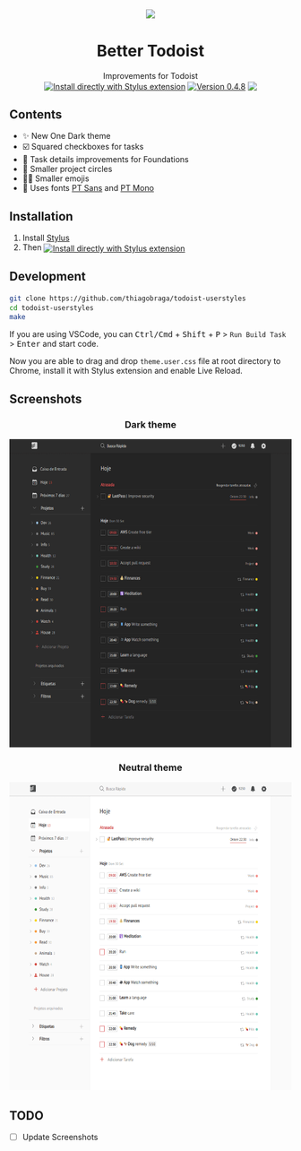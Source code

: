 <h1 align="center">
  <img src="https://i2.wp.com/cyberpunklibrarian.com/wp-content/uploads/2018/09/todoist-logo.png?ssl=1" height="128" /><br>
  <br>
  Better Todoist
</h1>

<p align="center">
  Improvements for Todoist<br>
  <a href="https://raw.githubusercontent.com/thiagobraga/todoist-userstyles/master/theme.user.css"><img src="https://img.shields.io/badge/Install%20directly%20with-Stylus-lightgrey.svg?longCache=true&logo=todoist&logoColor=f1f1f1" align="center" alt="Install directly with Stylus extension" /></a>
  <a href="https://raw.githubusercontent.com/thiagobraga/todoist-userstyles/master/theme.user.css"><img src="https://img.shields.io/badge/version-0.4.8-E03A2C.svg" align="center" alt="Version 0.4.8"></a>
  <a href="https://www.paypal.com/cgi-bin/webscr?cmd=_donations&business=thibraga06%40gmail.com&item_name=Contribuir+para+o+desenvolvimento+de+projetos+open+source&currency_code=BRL&source=url" target="_blank" rel="nofollow noopener"><img src="https://img.shields.io/badge/donate-PayPal-0a4ea1.svg" align="center"></a>
</p>

## Contents

- ✨ New One Dark theme  
- ☑️ Squared checkboxes for tasks  
- 💅 Task details improvements for Foundations  
- 🔴 Smaller project circles  
- 🙋‍♂ Smaller emojis  
- 📄 Uses fonts [PT Sans]() and [PT Mono]()

## Installation

1. Install [Stylus](https://add0n.com/stylus.html)
2. Then <a href="https://raw.githubusercontent.com/thiagobraga/todoist-userstyles/master/theme.user.css"><img src="https://img.shields.io/badge/install%20directly%20with-Stylus-lightgray.svg?longCache=true&logoColor=f1f1f1" align="center" alt="Install directly with Stylus extension" /></a>

## Development

``` sh
git clone https://github.com/thiagobraga/todoist-userstyles
cd todoist-userstyles
make
```

If you are using VSCode, you can <kbd>Ctrl/Cmd</kbd> + <kbd>Shift</kbd> + <kbd>P</kbd> > `Run Build Task` > <kbd>Enter</kbd> and start code.

Now you are able to drag and drop `theme.user.css` file at root directory to Chrome, install it with Stylus extension and enable Live Reload.

## Screenshots

<h3 align="center">Dark theme</h3>

<p align="center">
  <img src="./screenshots/preview-dark.png"
    alt="Better Todoist by @bragasociopata"
    height="550">
</p>

<h3 align="center">Neutral theme</h3>

<p align="center">
  <img src="./screenshots/preview-neutral.png"
    alt="Better Todoist by @bragasociopata"
    height="550">
</p>

## TODO

- [ ] Update Screenshots
